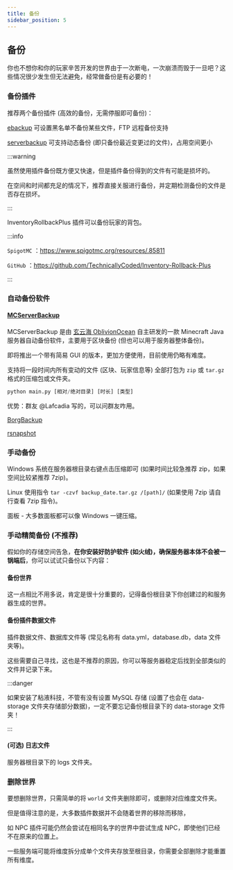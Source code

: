 ```yaml
---
title: 备份
sidebar_position: 5
---
```


## 备份

你也不想你和你的玩家辛苦开发的世界由于一次断电，一次崩溃而毁于一旦吧？这些情况很少发生但无法避免，经常做备份是有必要的！

### 备份插件

推荐两个备份插件 (高效的备份，无需停服即可备份)：

[ebackup](https://www.spigotmc.org/resources/ebackup-simple-and-reliable-backups-for-your-server-supports-ftp-sftp.69917/)
可设置黑名单不备份某些文件，FTP 远程备份支持

[serverbackup](https://www.spigotmc.org/resources/server-backup-ingame-dropbox-ftp-backup-1-8-1-20-multithreaded.79320/)
可支持动态备份 (即只备份最近变更过的文件)，占用空间更小

:::warning

虽然使用插件备份既方便又快速，但是插件备份得到的文件有可能是损坏的。

在空间和时间都充足的情况下，推荐直接关服进行备份，并定期检测备份的文件是否存在损坏。

:::

InventoryRollbackPlus 插件可以备份玩家的背包。

:::info

`SpigotMC` ：https://www.spigotmc.org/resources/.85811

`GitHub` ：https://github.com/TechnicallyCoded/Inventory-Rollback-Plus

:::

### 自动备份软件

#### [MCServerBackup](https://github.com/OblivionOcean/MCServerBackup)

MCServerBackup 是由 [玄云海 OblivionOcean](https://github.com/OblivionOcean) 自主研发的一款 Minecraft Java 服务器自动备份软件，主要用于区块备份 (但也可以用于服务器整体备份)。

即将推出一个带有简易 GUI 的版本，更加方便使用，目前使用仍略有难度。

支持将一段时间内所有变动的文件 (区块、玩家信息等) 全部打包为 `zip` 或 `tar.gz` 格式的压缩包或文件夹。

```python title="使用方法"
python main.py [相对/绝对目录] [时长] [类型]
```

优势：群友 @Lafcadia 写的，可以问群友咋用。

[BorgBackup](https://www.borgbackup.org/)

[rsnapshot](https://rsnapshot.org/)

### 手动备份

Windows 系统在服务器根目录右键点击压缩即可 (如果时间比较急推荐 zip，如果空间比较紧推荐 7zip)。

Linux 使用指令 ```tar -czvf backup_date.tar.gz /[path]/``` (如果使用 7zip 请自行查看 7zip 指令)。

面板 - 大多数面板都可以像 Windows 一键压缩。

### 手动精简备份 (不推荐)

假如你的存储空间告急，**在你安装好防护软件 (如火绒)，确保服务器本体不会被一锅端后**，你可以试试只备份以下内容：

#### 备份世界

这一点相比不用多说，肯定是很十分重要的，记得备份根目录下你创建过的和服务器生成的世界。

#### 备份插件数据文件

插件数据文件、数据库文件等 (常见名称有 data.yml，database.db，data 文件夹等)。

这些需要自己寻找，这也是不推荐的原因，你可以等服务器稳定后找到全部类似的文件并记录下来。

:::danger

如果安装了粘液科技，不管有没有设置 MySQL 存储 (设置了也会在 data-storage 文件夹存储部分数据)，一定不要忘记备份根目录下的 data-storage 文件夹！

:::

#### (可选) 日志文件

服务器根目录下的 logs 文件夹。

### 删除世界

要想删除世界，只需简单的将 `world` 文件夹删除即可，或删除对应维度文件夹。

但是值得注意的是，大多数插件数据并不会随着世界的移除而移除，

如 NPC 插件可能仍然会尝试在相同名字的世界中尝试生成 NPC，即使他们已经不在原来的位置上。

一些服务端可能将维度拆分成单个文件夹存放至根目录，你需要全部删除才能重置所有维度。
